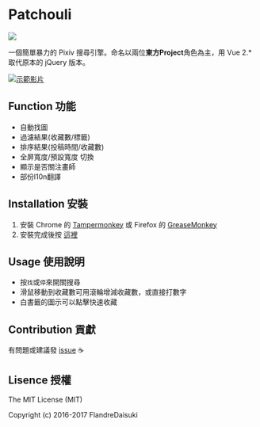 # Patchouli

![](http://i.imgur.com/VwoYc5w.png)

一個簡單暴力的 Pixiv 搜尋引擎。命名以兩位**東方Project**角色為主，用 Vue 2.* 取代原本的 jQuery 版本。

[![示範影片](https://img.youtube.com/vi/Qbz8fhSaAGw/0.jpg)](https://www.youtube.com/watch?v=Qbz8fhSaAGw)

## Function 功能
- 自動找圖
- 過濾結果(收藏數/標籤)
- 排序結果(投稿時間/收藏數)
- 全屏寬度/預設寬度 切換
- 顯示是否關注畫師
- 部份l10n翻譯

## Installation 安裝
1. 安裝 Chrome 的 [Tampermonkey](https://chrome.google.com/webstore/detail/tampermonkey/dhdgffkkebhmkfjojejmpbldmpobfkfo) 或 Firefox 的 [GreaseMonkey](https://addons.mozilla.org/zh-tw/firefox/addon/greasemonkey/)
2. 安裝完成後按 [這裡](https://raw.githubusercontent.com/FlandreDaisuki/Patchouli/master/Patchouli.user.js)

## Usage 使用說明
- 按`找`或`停`來開關搜尋
- 滑鼠移動到收藏數可用滾輪增減收藏數，或直接打數字
- 白書籤的圖示可以點擊快速收藏

## Contribution 貢獻
有問題或建議發 [issue](https://github.com/FlandreDaisuki/Patchouli/issues) :coffee:

## Lisence 授權
The MIT License (MIT)

Copyright (c) 2016-2017 FlandreDaisuki
